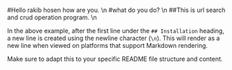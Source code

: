 #Hello rakib hosen how are you. \n
#what do you do? \n
##This is url search and crud operation program. \n

In the above example, after the first line under the `## Installation` heading, a new line is created using the newline character (`\n`). This will render as a new line when viewed on platforms that support Markdown rendering.

Make sure to adapt this to your specific README file structure and content.
